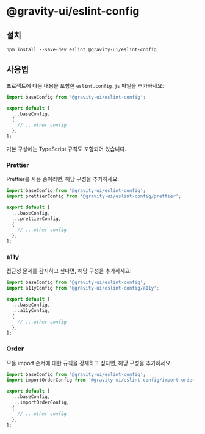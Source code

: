 # @gravity-ui/eslint-config

## 설치

```
npm install --save-dev eslint @gravity-ui/eslint-config
```

## 사용법

프로젝트에 다음 내용을 포함한 `eslint.config.js` 파일을 추가하세요:

```js
import baseConfig from '@gravity-ui/eslint-config';

export default [
  ...baseConfig,
  {
    // ...other config
  },
];
```

기본 구성에는 TypeScript 규칙도 포함되어 있습니다.

### Prettier

Prettier를 사용 중이라면, 해당 구성을 추가하세요:

```js
import baseConfig from '@gravity-ui/eslint-config';
import prettierConfig from '@gravity-ui/eslint-config/prettier';

export default [
  ...baseConfig,
  ...prettierConfig,
  {
    // ...other config
  },
];
```

### a11y

접근성 문제를 감지하고 싶다면, 해당 구성을 추가하세요:

```js
import baseConfig from '@gravity-ui/eslint-config';
import a11yConfig from '@gravity-ui/eslint-config/a11y';

export default [
  ...baseConfig,
  ...a11yConfig,
  {
    // ...other config
  },
];
```

### Order

모듈 import 순서에 대한 규칙을 강제하고 싶다면, 해당 구성을 추가하세요:

```js
import baseConfig from '@gravity-ui/eslint-config';
import importOrderConfig from '@gravity-ui/eslint-config/import-order';

export default [
  ...baseConfig,
  ...importOrderConfig,
  {
    // ...other config
  },
];
```